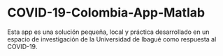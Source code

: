 # COVID-19-Colombia-App-Matlab
 Esta app es una solución pequeña, local y práctica desarrollado en un espacio de investigación de la Universidad de Ibagué como respuesta al COVID-19.
